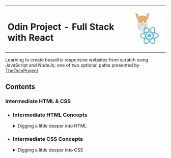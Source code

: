 <table>
<tr>
<td>

# Odin Project - Full Stack with React

</td>
<td>

![logos for the odin project and react](./img/react.svg)

</td>
</tr>
</table>

Learning to create beautiful responsive websites from scratch using JavaScript and NodeJs; one of two optional paths presented by [TheOdinProject](https://www.theodinproject.com)

## Contents


### Intermediate HTML & CSS

<ul>

<li><h3>Intermediate HTML Concepts</h3>
<details><summary>Digging a little deeper into HTML</summary>
<ul>
<li><a href="https://github.com/OdinProjectAssignmentsByPW80/intermediate-html-concepts_tables">Tables</a></li>
</ul>
</details></li>

<li><h3>Intermediate CSS Concepts</h3>
<details><summary>Digging a little deeper into CSS</summary>
<ul>
<li><a href="https://github.com/OdinProjectAssignmentsByPW80/intermediate-css-concepts_advanced-selectors">Advanced Selectors</a></li>
</ul>
</details>

</ul>
